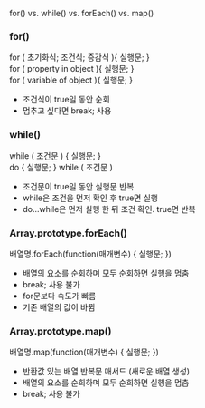 for() vs. while() vs. forEach() vs. map()  

### for()  
for ( 초기화식; 조건식; 증감식 ){ 실행문; }  
for ( property in object ){ 실행문; }  
for ( variable of object ){ 실행문; } 
- 조건식이 true일 동안 순회  
- 멈추고 싶다면 break; 사용  

### while()
while ( 조건문 ) { 실행문; }  
do { 실행문; } while ( 조건문 )
- 조건문이 true일 동안 실행문 반복
- while은 조건을 먼저 확인 후 true면 실행
- do...while은 먼저 실행 한 뒤 조건 확인. true면 반복

### Array.prototype.forEach()  
배열명.forEach(function(매개변수) { 실행문; })
- 배열의 요소를 순회하며 모두 순회하면 실행을 멈춤  
- break; 사용 불가  
- for문보다 속도가 빠름
- 기존 배열의 값이 바뀜

### Array.prototype.map()
배열명.map(function(매개변수) { 실행문; })  
- 반환값 있는 배열 반복문 매서드 (새로운 배열 생성)  
- 배열의 요소를 순회하며 모두 순회하면 실행을 멈춤
- break; 사용 불가

